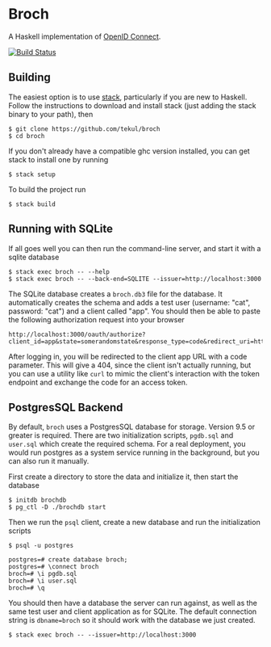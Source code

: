 Broch
=====

A Haskell implementation of [OpenID Connect](http://openid.net/connect/).

[![Build Status](https://travis-ci.org/tekul/broch.svg?branch=master)](https://travis-ci.org/tekul/broch)

Building
--------

The easiest option is to use [stack](http://docs.haskellstack.org/en/stable/README/#the-haskell-tool-stack), particularly if you are new to Haskell. Follow the instructions to download and install stack (just adding the stack binary to your path), then

    $ git clone https://github.com/tekul/broch
    $ cd broch

If you don't already have a compatible ghc version installed, you can get stack to install one by running

    $ stack setup

To build the project run

    $ stack build

Running with SQLite
-------------------

If all goes well you can then run the command-line server, and start it with a sqlite database

    $ stack exec broch -- --help
    $ stack exec broch -- --back-end=SQLITE --issuer=http://localhost:3000

The SQLite database creates a `broch.db3` file for the database. It automatically creates the schema and adds a test user (username: "cat", password: "cat") and a client called "app". You should then be able to paste the following authorization request into your browser

    http://localhost:3000/oauth/authorize?client_id=app&state=somerandomstate&response_type=code&redirect_uri=http%3A%2F%2Flocalhost:8080/app

After logging in, you will be redirected to the client app URL with a code parameter. This will give a 404, since the client isn't actually running, but you can use a utility like `curl` to mimic the client's interaction with the token endpoint and exchange the code for an access token.

PostgresSQL Backend
-------------------

By default, `broch` uses a PostgresSQL database for storage. Version 9.5 or greater is required. There are two initialization scripts, `pgdb.sql` and `user.sql` which create the required schema. For a real deployment, you would run postgres as a system service running in the background, but you can also run it manually.

First create a directory to store the data and initialize it, then start the database

    $ initdb brochdb
    $ pg_ctl -D ./brochdb start

Then we run the `psql` client, create a new database and run the initialization scripts

    $ psql -u postgres

    postgres=# create database broch;
    postgres=# \connect broch
    broch=# \i pgdb.sql
    broch=# \i user.sql
    broch=# \q

You should then have a database the server can run against, as well as the same test user and client application as for SQLite. The default connection string is `dbname=broch` so it should work with the database we just created.

    $ stack exec broch -- --issuer=http://localhost:3000

